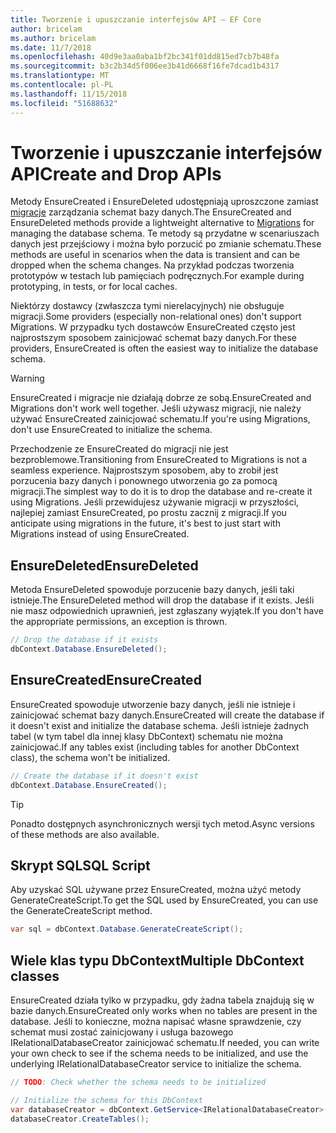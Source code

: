 ```yaml
---
title: Tworzenie i upuszczanie interfejsów API — EF Core
author: bricelam
ms.author: bricelam
ms.date: 11/7/2018
ms.openlocfilehash: 40d9e3aa0aba1bf2bc341f01dd815ed7cb7b48fa
ms.sourcegitcommit: b3c2b34d5f006ee3b41d6668f16fe7dcad1b4317
ms.translationtype: MT
ms.contentlocale: pl-PL
ms.lasthandoff: 11/15/2018
ms.locfileid: "51688632"
---
```

# <a name="create-and-drop-apis"></a><span data-ttu-id="65feb-102">Tworzenie i upuszczanie interfejsów API</span><span class="sxs-lookup"><span data-stu-id="65feb-102">Create and Drop APIs</span></span>

<span data-ttu-id="65feb-103">Metody EnsureCreated i EnsureDeleted udostępniają uproszczone zamiast [migracje](migrations/index.md) zarządzania schemat bazy danych.</span><span class="sxs-lookup"><span data-stu-id="65feb-103">The EnsureCreated and EnsureDeleted methods provide a lightweight alternative to [Migrations](migrations/index.md) for managing the database schema.</span></span> <span data-ttu-id="65feb-104">Te metody są przydatne w scenariuszach danych jest przejściowy i można było porzucić po zmianie schematu.</span><span class="sxs-lookup"><span data-stu-id="65feb-104">These methods are useful in scenarios when the data is transient and can be dropped when the schema changes.</span></span> <span data-ttu-id="65feb-105">Na przykład podczas tworzenia prototypów w testach lub pamięciach podręcznych.</span><span class="sxs-lookup"><span data-stu-id="65feb-105">For example during prototyping, in tests, or for local caches.</span></span>

<span data-ttu-id="65feb-106">Niektórzy dostawcy (zwłaszcza tymi nierelacyjnych) nie obsługuje migracji.</span><span class="sxs-lookup"><span data-stu-id="65feb-106">Some providers (especially non-relational ones) don't support Migrations.</span></span> <span data-ttu-id="65feb-107">W przypadku tych dostawców EnsureCreated często jest najprostszym sposobem zainicjować schemat bazy danych.</span><span class="sxs-lookup"><span data-stu-id="65feb-107">For these providers, EnsureCreated is often the easiest way to initialize the database schema.</span></span>

> [!WARNING]
> <span data-ttu-id="65feb-108">EnsureCreated i migracje nie działają dobrze ze sobą.</span><span class="sxs-lookup"><span data-stu-id="65feb-108">EnsureCreated and Migrations don't work well together.</span></span> <span data-ttu-id="65feb-109">Jeśli używasz migracji, nie należy używać EnsureCreated zainicjować schematu.</span><span class="sxs-lookup"><span data-stu-id="65feb-109">If you're using Migrations, don't use EnsureCreated to initialize the schema.</span></span>

<span data-ttu-id="65feb-110">Przechodzenie ze EnsureCreated do migracji nie jest bezproblemowe.</span><span class="sxs-lookup"><span data-stu-id="65feb-110">Transitioning from EnsureCreated to Migrations is not a seamless experience.</span></span> <span data-ttu-id="65feb-111">Najprostszym sposobem, aby to zrobił jest porzucenia bazy danych i ponownego utworzenia go za pomocą migracji.</span><span class="sxs-lookup"><span data-stu-id="65feb-111">The simplest way to do it is to drop the database and re-create it using Migrations.</span></span> <span data-ttu-id="65feb-112">Jeśli przewidujesz używanie migracji w przyszłości, najlepiej zamiast EnsureCreated, po prostu zacznij z migracji.</span><span class="sxs-lookup"><span data-stu-id="65feb-112">If you anticipate using migrations in the future, it's best to just start with Migrations instead of using EnsureCreated.</span></span>

## <a name="ensuredeleted"></a><span data-ttu-id="65feb-113">EnsureDeleted</span><span class="sxs-lookup"><span data-stu-id="65feb-113">EnsureDeleted</span></span>

<span data-ttu-id="65feb-114">Metoda EnsureDeleted spowoduje porzucenie bazy danych, jeśli taki istnieje.</span><span class="sxs-lookup"><span data-stu-id="65feb-114">The EnsureDeleted method will drop the database if it exists.</span></span> <span data-ttu-id="65feb-115">Jeśli nie masz odpowiednich uprawnień, jest zgłaszany wyjątek.</span><span class="sxs-lookup"><span data-stu-id="65feb-115">If you don't have the appropriate permissions, an exception is thrown.</span></span>

``` csharp
// Drop the database if it exists
dbContext.Database.EnsureDeleted();
```

## <a name="ensurecreated"></a><span data-ttu-id="65feb-116">EnsureCreated</span><span class="sxs-lookup"><span data-stu-id="65feb-116">EnsureCreated</span></span>

<span data-ttu-id="65feb-117">EnsureCreated spowoduje utworzenie bazy danych, jeśli nie istnieje i zainicjować schemat bazy danych.</span><span class="sxs-lookup"><span data-stu-id="65feb-117">EnsureCreated will create the database if it doesn't exist and initialize the database schema.</span></span> <span data-ttu-id="65feb-118">Jeśli istnieje żadnych tabel (w tym tabel dla innej klasy DbContext) schematu nie można zainicjować.</span><span class="sxs-lookup"><span data-stu-id="65feb-118">If any tables exist (including tables for another DbContext class), the schema won't be initialized.</span></span>

``` csharp
// Create the database if it doesn't exist
dbContext.Database.EnsureCreated();
```

> [!TIP]
> <span data-ttu-id="65feb-119">Ponadto dostępnych asynchronicznych wersji tych metod.</span><span class="sxs-lookup"><span data-stu-id="65feb-119">Async versions of these methods are also available.</span></span>

## <a name="sql-script"></a><span data-ttu-id="65feb-120">Skrypt SQL</span><span class="sxs-lookup"><span data-stu-id="65feb-120">SQL Script</span></span>

<span data-ttu-id="65feb-121">Aby uzyskać SQL używane przez EnsureCreated, można użyć metody GenerateCreateScript.</span><span class="sxs-lookup"><span data-stu-id="65feb-121">To get the SQL used by EnsureCreated, you can use the GenerateCreateScript method.</span></span>

``` csharp
var sql = dbContext.Database.GenerateCreateScript();
```

## <a name="multiple-dbcontext-classes"></a><span data-ttu-id="65feb-122">Wiele klas typu DbContext</span><span class="sxs-lookup"><span data-stu-id="65feb-122">Multiple DbContext classes</span></span>

<span data-ttu-id="65feb-123">EnsureCreated działa tylko w przypadku, gdy żadna tabela znajdują się w bazie danych.</span><span class="sxs-lookup"><span data-stu-id="65feb-123">EnsureCreated only works when no tables are present in the database.</span></span> <span data-ttu-id="65feb-124">Jeśli to konieczne, można napisać własne sprawdzenie, czy schemat musi zostać zainicjowany i usługa bazowego IRelationalDatabaseCreator zainicjować schematu.</span><span class="sxs-lookup"><span data-stu-id="65feb-124">If needed, you can write your own check to see if the schema needs to be initialized, and use the underlying IRelationalDatabaseCreator service to initialize the schema.</span></span>

``` csharp
// TODO: Check whether the schema needs to be initialized

// Initialize the schema for this DbContext
var databaseCreator = dbContext.GetService<IRelationalDatabaseCreator>();
databaseCreator.CreateTables();
```
